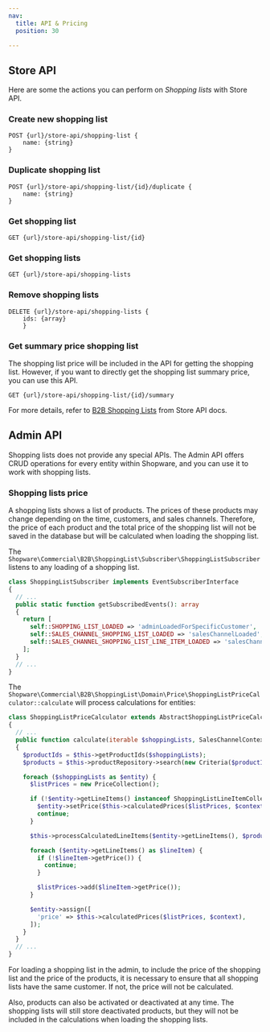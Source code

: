 ```yaml
---
nav:
  title: API & Pricing
  position: 30

---
```


## Store API

Here are some the actions you can perform on *Shopping lists* with Store API.

### Create new shopping list

```http request
POST {url}/store-api/shopping-list {
    name: {string}
}
```

### Duplicate shopping list

```http request
POST {url}/store-api/shopping-list/{id}/duplicate {
    name: {string}
}
```

### Get shopping list

```http request
GET {url}/store-api/shopping-list/{id}
```

### Get shopping lists

```http request
GET {url}/store-api/shopping-lists
```

### Remove shopping lists

```http request
DELETE {url}/store-api/shopping-lists {
    ids: {array}
    }
```

### Get summary price shopping list

The shopping list price will be included in the API for getting the shopping list. However, if you want to directly get the shopping list summary price, you can use this API.

```http request
GET {url}/store-api/shopping-list/{id}/summary
```

For more details, refer to [B2B Shopping Lists](https://shopware.stoplight.io/docs/store-api/0789edb2e95b6-create-new-shopping-list) from Store API docs.

## Admin API

Shopping lists does not provide any special APIs. The Admin API offers CRUD operations for every entity within Shopware, and you can use it to work with shopping lists.

### Shopping lists price

A shopping lists shows a list of products. The prices of these products may change depending on the time, customers, and sales channels. Therefore, the price of each product and the total price of the shopping list will not be saved in the database but will be calculated when loading the shopping list.

The `Shopware\Commercial\B2B\ShoppingList\Subscriber\ShoppingListSubscriber` listens to any loading of a shopping list.

```php
class ShoppingListSubscriber implements EventSubscriberInterface
{
  // ...
  public static function getSubscribedEvents(): array
  {
    return [
      self::SHOPPING_LIST_LOADED => 'adminLoadedForSpecificCustomer',
      self::SALES_CHANNEL_SHOPPING_LIST_LOADED => 'salesChannelLoaded',
      self::SALES_CHANNEL_SHOPPING_LIST_LINE_ITEM_LOADED => 'salesChannelLineItemLoaded',
    ];
  }
  // ...
}
```

The `Shopware\Commercial\B2B\ShoppingList\Domain\Price\ShoppingListPriceCalculator::calculate` will process calculations for entities:

```php
class ShoppingListPriceCalculator extends AbstractShoppingListPriceCalculator
{
  // ...
  public function calculate(iterable $shoppingLists, SalesChannelContext $context): void
  {
    $productIds = $this->getProductIds($shoppingLists);
    $products = $this->productRepository->search(new Criteria($productIds), $context)->getEntities();

    foreach ($shoppingLists as $entity) {
      $listPrices = new PriceCollection();

      if (!$entity->getLineItems() instanceof ShoppingListLineItemCollection) {
        $entity->setPrice($this->calculatedPrices($listPrices, $context));
        continue;
      }

      $this->processCalculatedLineItems($entity->getLineItems(), $products, $context);

      foreach ($entity->getLineItems() as $lineItem) {
        if (!$lineItem->getPrice()) {
          continue;
        }

        $listPrices->add($lineItem->getPrice());
      }

      $entity->assign([
        'price' => $this->calculatedPrices($listPrices, $context),
      ]);
    }
  }
  // ...
}
```

For loading a shopping list in the admin, to include the price of the shopping list and the price of the products, it is necessary to ensure that all shopping lists have the same customer. If not, the price will not be calculated.

Also, products can also be activated or deactivated at any time. The shopping lists will still store deactivated products, but they will not be included in the calculations when loading the shopping lists.
